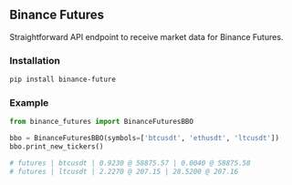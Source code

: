 ## Binance Futures
Straightforward API endpoint to receive market data for Binance Futures.

### Installation

```bash
pip install binance-future
```

### Example

```python
from binance_futures import BinanceFuturesBBO

bbo = BinanceFuturesBBO(symbols=['btcusdt', 'ethusdt', 'ltcusdt'])
bbo.print_new_tickers()

# futures | btcusdt | 0.9230 @ 58875.57 | 0.0040 @ 58875.58
# futures | ltcusdt | 2.2270 @ 207.15 | 28.5200 @ 207.16
```
